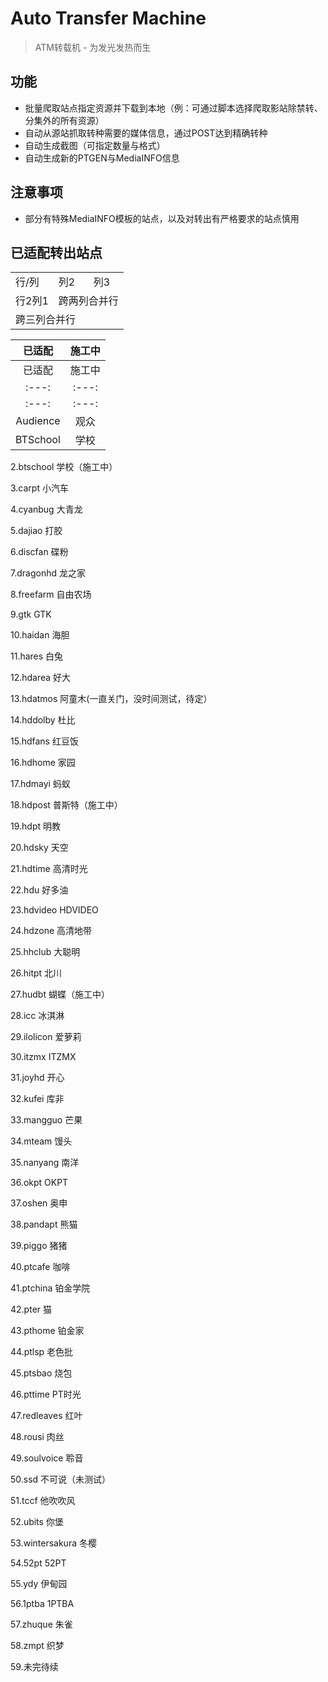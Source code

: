 # Auto Transfer Machine
> ATM转载机 - 为发光发热而生

## 功能

* 批量爬取站点指定资源并下载到本地（例：可通过脚本选择爬取影站除禁转、分集外的所有资源）
* 自动从源站抓取转种需要的媒体信息，通过POST达到精确转种
* 自动生成截图（可指定数量与格式）
* 自动生成新的PTGEN与MediaINFO信息

## 注意事项
* 部分有特殊MediaINFO模板的站点，以及对转出有严格要求的站点慎用

## 已适配转出站点
<table>
    <tr>
        <td>行/列</td> 
        <td>列2</td> 
        <td>列3</td> 
   </tr>
    <tr>
  		 <td>行2列1</td> 
      	 <td colspan="2">跨两列合并行</td>    
    </tr>
    <tr>
        <td colspan="3">跨三列合并行</td>    
    </tr>
</table>

| 已适配                                   |        施工中     |
| :---:                                 |      :---: |
| 已适配                                   |        施工中     |
| :---:                                 |      :---: |
| :---:                                 |      :---: |
| Audience      | 观众       |         |
| BTSchool   | 学校       |     |

2.btschool 学校（施工中）

3.carpt 小汽车

4.cyanbug 大青龙

5.dajiao 打胶

6.discfan 碟粉

7.dragonhd 龙之家

8.freefarm 自由农场

9.gtk GTK

10.haidan 海胆

11.hares 白兔

12.hdarea 好大

13.hdatmos 阿童木(一直关门，没时间测试，待定）

14.hddolby 杜比

15.hdfans 红豆饭

16.hdhome 家园

17.hdmayi 蚂蚁

18.hdpost 普斯特（施工中）

19.hdpt 明教

20.hdsky 天空

21.hdtime 高清时光

22.hdu 好多油

23.hdvideo HDVIDEO

24.hdzone 高清地带

25.hhclub 大聪明

26.hitpt 北川

27.hudbt 蝴蝶（施工中）

28.icc 冰淇淋

29.ilolicon 爱萝莉

30.itzmx ITZMX

31.joyhd 开心

32.kufei 库非

33.mangguo 芒果

34.mteam 馒头

35.nanyang 南洋

36.okpt OKPT

37.oshen 奥申

38.pandapt 熊猫

39.piggo 猪猪

40.ptcafe 咖啡

41.ptchina 铂金学院

42.pter 猫

43.pthome 铂金家

44.ptlsp 老色批

45.ptsbao 烧包

46.pttime PT时光

47.redleaves 红叶

48.rousi 肉丝

49.soulvoice 聆音

50.ssd 不可说（未测试）

51.tccf 他吹吹风

52.ubits 你堡

53.wintersakura 冬樱

54.52pt 52PT

55.ydy 伊甸园

56.1ptba 1PTBA

57.zhuque 朱雀

58.zmpt 织梦

59.未完待续
